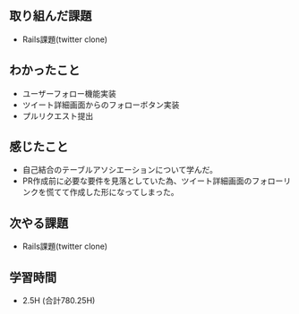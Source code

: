 ## 取り組んだ課題
- Rails課題(twitter clone)

## わかったこと
- ユーザーフォロー機能実装
- ツイート詳細画面からのフォローボタン実装
- プルリクエスト提出
  
## 感じたこと  
- 自己結合のテーブルアソシエーションについて学んだ。
- PR作成前に必要な要件を見落としていた為、ツイート詳細画面のフォローリンクを慌てて作成した形になってしまった。

## 次やる課題  
- Rails課題(twitter clone)
  
## 学習時間  
- 2.5H (合計780.25H)
